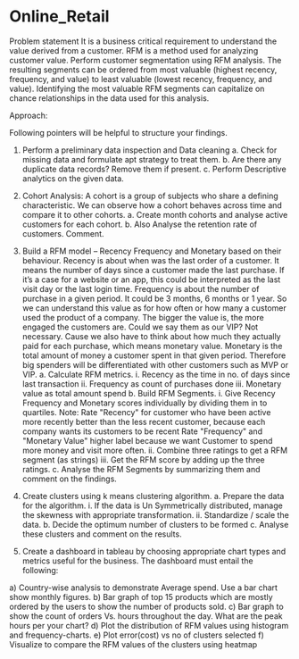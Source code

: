 # Online_Retail
Problem statement
It is a business critical requirement to understand the value derived from a customer. RFM is a method used for analyzing customer value.
Perform customer segmentation using RFM analysis. The resulting segments can be ordered from most valuable (highest recency, frequency, and value) to least valuable (lowest recency, frequency, and value). Identifying the most valuable RFM segments can capitalize on chance relationships in the data used for this analysis.


Approach:

Following pointers will be helpful to structure your findings.   


1.	Perform a preliminary data inspection and Data cleaning
  a.	Check for missing data and formulate apt strategy to treat them.
  b.	Are there any duplicate data records? Remove them if present.
  c.	Perform Descriptive analytics on the given data.


2.	Cohort Analysis: A cohort is a group of subjects who share a defining characteristic. We can observe how a cohort behaves across time and compare it to other cohorts. 
  a.	Create month cohorts and analyse active  customers for each cohort.
  b.	Also Analyse the retention rate of customers. Comment.


3.	Build a RFM model – Recency Frequency and Monetary based on their behaviour.
Recency is about when was the last order of a customer. It means the number of days since a customer made the last purchase. If it’s a case for a website or an app, this could be interpreted as the last visit day or the last login time.
Frequency is about the number of purchase in a given period. It could be 3 months, 6 months or 1 year. So we can understand this value as for how often or how many a customer used the product of a company. The bigger the value is, the more engaged the customers are. Could we say them as our VIP? Not necessary. Cause we also have to think about how much they actually paid for each purchase, which means monetary value.
Monetary is the total amount of money a customer spent in that given period. Therefore big spenders will be differentiated with other customers such as MVP or VIP.
  a.	Calculate RFM metrics.
    i.	Recency as the time in no. of days since last transaction
    ii.	Frequency as  count of purchases done 
    iii.	Monetary value  as total amount spend 
  b.	Build RFM Segments.
    i.	Give Recency Frequency and Monetary scores individually by dividing them in to quartiles.
    Note: Rate "Recency" for customer who have been active more recently better than the less recent customer, because each company wants its customers to be recent 
    Rate "Frequency" and "Monetary Value" higher label because we want Customer to spend more money and visit more often.
    ii.	Combine three ratings to get a RFM segment (as strings)
    iii.	Get the RFM score by adding up the three ratings.
  c.	Analyse the RFM Segments by summarizing them and comment on the findings.


4.	Create clusters using k means clustering algorithm.
  a.	Prepare the data for the algorithm.
    i.	If the data is Un Symmetrically distributed, manage the skewness with appropriate transformation.
    ii.	Standardize / scale the data.
  b.	Decide the optimum number of clusters to be formed
  c.	Analyse these clusters and comment on the results.


5.	Create a dashboard in tableau by choosing appropriate chart types and metrics useful for the business. The dashboard must entail the following: 

  a)	Country-wise analysis to demonstrate Average spend. Use a bar chart show monthly figures.
  b)	Bar graph of top 15 products which are mostly ordered by the users to show the number of products sold.
  c)	Bar graph to show the count of orders Vs. hours throughout the day. What are the peak hours per your chart?
  d)	Plot the distribution of RFM values using histogram and frequency-charts.
  e)	Plot error(cost) vs no of clusters selected
  f)	 Visualize to compare the RFM values of the clusters using heatmap



